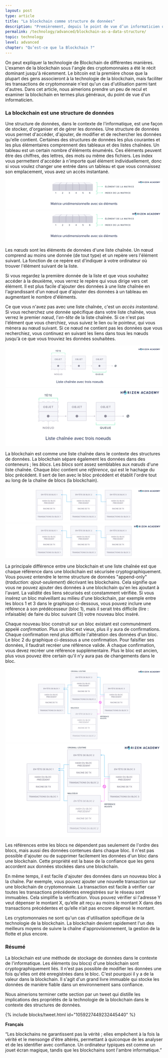 ```yaml
---
layout: post
type: article
title: "La blockchain comme structure de données"
description: "Premièrement, depuis le point de vue d’un informaticien qui voit la blockchain comme une structure de données."
permalink: /technology/advanced/blockchain-as-a-data-structure/
topic: technology
level: advanced
chapter: "Qu’est-ce que la Blockchain ?"
---
```


On peut expliquer la technologie de Blockchain de différentes manières. L'examen de la blockchain sous l'angle des cryptomonnaies a été le récit dominant jusqu'à récemment. Le bitcoin est la première chose que la plupart des gens associeront à la technologie de la blockchain, mais faciliter les transactions de cryptomonnaie n'est qu'un cas d'utilisation parmi tant d'autres. Dans cet article, nous aimerions prendre un peu de recul et examiner la blockchain en termes plus généraux, du point de vue d'un informaticien.

### La blockchain est une structure de données

Une structure de données, dans le contexte de l'informatique, est une façon de stocker, d'organiser et de gérer les données. Une structure de données vous permet d'accéder, d'ajouter, de modifier et de rechercher les données qu'elle contient. Certaines des structures de données les plus courantes et les plus élémentaires comprennent des tableaux et des listes chaînées. Un tableau est un certain nombre d'éléments énumérés. Ces éléments peuvent être des chiffres, des lettres, des mots ou même des fichiers. Les index vous permettent d'accéder à n'importe quel élément individuellement, donc si vous voulez changer une entrée dans un tableau et que vous connaissez son emplacement, vous avez un accès instantané.

![Array](/assets/post_files/technology/advanced/1.1-blockchain-as-a-data-structure/FR_array_D.jpg)
![Array](/assets/post_files/technology/advanced/1.1-blockchain-as-a-data-structure/FR_array_M.jpg)

Les _nœuds_ sont les éléments de données d'une liste chaînée. Un nœud comprend au moins une donnée (de tout type) et un repère vers l'élément suivant. La fonction de ce repère est d'indiquer à votre ordinateur où trouver l'élément suivant de la liste.

Si vous regardez la première donnée de la liste et que vous souhaitez accéder à la deuxième, vous verrez le repère qui vous dirige vers cet élément. Il est plus facile d'ajouter des données à une liste chaînée en l'agrandissant d'un nœud que d'ajouter des données à un tableau en augmentant le nombre d'éléments.

Ce que vous n'avez pas avec une liste chaînée, c'est un _accès instantané_. Si vous recherchez une donnée spécifique dans votre liste chaînée, vous verrez le premier _nœud_, l'_en-tête_ de la liste chaînée. Si ce n'est pas l'élément que vous cherchiez, vous suivez le lien ou le pointeur, qui vous mènera au nœud suivant. Si ce nœud ne contient pas les données que vous recherchiez, vous continuez en suivant les liens dans tous les nœuds jusqu'à ce que vous trouviez les données souhaitées.

![Linked List](/assets/post_files/technology/advanced/1.1-blockchain-as-a-data-structure/FR_linked_list_D.jpg)
![Linked List](/assets/post_files/technology/advanced/1.1-blockchain-as-a-data-structure/FR_linked_list_M.jpg)

La blockchain est comme une liste chaînée dans le contexte des structures de données. La blockchain sépare également les données dans des conteneurs ; les _blocs_. Les _blocs_ sont assez semblables aux _nœuds_ d'une liste chaînée. Chaque _bloc_ contient une _référence_, qui est le hachage du bloc précédent. Il sert de lien avec le bloc précédent et établit l'ordre tout au long de la chaîne de blocs (la blockchain).

![Blockchain data](/assets/post_files/technology/advanced/1.1-blockchain-as-a-data-structure/FR_blockchain_data_D.jpg)
![Blockchain data](/assets/post_files/technology/advanced/1.1-blockchain-as-a-data-structure/FR_blockchain_data_M.jpg)

La principale différence entre une blockchain et une liste chaînée est que chaque référence dans une blockchain est sécurisée cryptographiquement. Vous pouvez entendre le terme structure de données "append-only" (_traduction: ajout-seulement_) décrivant les blockchains. Cela signifie que vous ne pouvez ajouter des données à une blockchain qu'en les ajoutant à l'avant. La validité des liens sécurisés est constamment vérifiée. Si vous insérez un bloc malveillant au milieu d'une blockchain, par exemple entre les blocs 1 et 3 dans le graphique ci-dessous, vous pouvez inclure une référence à son prédécesseur (bloc 1), mais il serait très difficile (lire : infaisable) de faire du bloc suivant (3) votre nouveau bloc inséré.

Chaque nouveau bloc construit sur un bloc existant est communément appelé _confirmation_. Plus un bloc est vieux, plus il y aura de confirmations. Chaque confirmation rend plus difficile l'altération des données d'un bloc. Le bloc 2 du graphique ci-dessous a une confirmation. Pour falsifier ses données, il faudrait recréer une référence valide. À chaque confirmation, vous devez recréer une référence supplémentaire. Plus le bloc est ancien, plus vous pouvez être certain qu'il n'y aura pas de changements dans le bloc.

![Blockchain broken](/assets/post_files/technology/advanced/1.1-blockchain-as-a-data-structure/FR_blockchain_broken_D.jpg)
![Blockchain broken](/assets/post_files/technology/advanced/1.1-blockchain-as-a-data-structure/FR_blockchain_broken_M.jpg)

Les références entre les blocs ne dépendent pas seulement de l'ordre des blocs, mais aussi des données contenues dans chaque bloc. Il n'est pas possible d'ajouter ou de supprimer facilement les données d'un bloc dans une blockchain. Cette propriété est la base de la confiance que les gens accordent aux données stockées dans une blockchain.

En même temps, il est facile d'ajouter des données dans un nouveau bloc à la chaîne. Par exemple, vous pouvez ajouter une nouvelle transaction sur une blockchain de cryptomonnaie. La transaction est facile à vérifier car toutes les transactions précédentes enregistrées sur le réseau sont immuables. Cela simplifie la vérification. Vous pouvez vérifier si l'adresse Y veut dépenser le montant X, qu’elle ait reçu au moins le montant X dans des transactions précédentes et qu’elle n’ait pas encore dépensé le montant.

Les cryptomonnaies ne sont qu'un cas d'utilisation spécifique de la technologie de la blockchain. La blockchain devient rapidement l'un des meilleurs moyens de suivre la chaîne d'approvisionnement, la gestion de la flotte et plus encore.

### Résumé

La blockchain est une méthode de stockage de données dans le contexte de l'informatique. Les éléments (ou blocs) d'une blockchain sont cryptographiquement liés. Il n'est pas possible de modifier les données une fois qu'elles ont été enregistrées dans le bloc. C'est pourquoi il y a de la valeur dans la blockchain. Il s'agit d'un grand livre immuable qui stocke les données de manière fiable dans un environnement sans confiance.

Nous aimerions terminer cette section par un tweet qui distille les implications des propriétés de la technologie de la blockchain dans le contexte des structures de données.

{% include blocks/tweet.html id="1059227449232445440" %}

**Français**

“Les blockchains ne garantissent pas la vérité ; elles empêchent à la fois la vérité et le mensonge d'être altérés, permettant à quiconque de les analyser et de les identifier avec confiance. Un ordinateur typiques est comme un jouet écran magique, tandis que les blockchains sont l'ambre informatique.”
